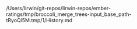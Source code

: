 /Users/lirwin/git-repos/lirwin-repos/ember-ratings/tmp/broccoli_merge_trees-input_base_path-tRyoQl5M.tmp/1/History.md